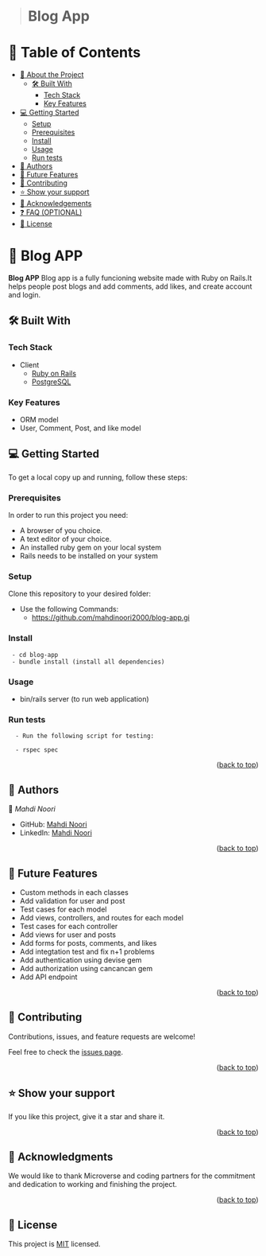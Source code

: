 <a name="readme-top"></a>

<div align="center">

</div>


> # Blog App

# 📗 Table of Contents

- [📖 About the Project](#about-project)
  - [🛠 Built With](#built-with)
    - [Tech Stack](#tech-stack)
    - [Key Features](#key-features)  
- [💻 Getting Started](#getting-started)
  - [Setup](#setup)
  - [Prerequisites](#prerequisites)
  - [Install](#install)
  - [Usage](#usage)
  - [Run tests](#run-tests)
- [👥 Authors](#authors)
- [🔭 Future Features](#future-features)
- [🤝 Contributing](#contributing)
- [⭐️ Show your support](#support)
- [🙏 Acknowledgements](#acknowledgements)
- [❓ FAQ (OPTIONAL)](#faq)
- [📝 License](#license)

# 📖 Blog APP <a name="about-project"></a>

**Blog APP** Blog app is a fully funcioning website made with Ruby on Rails.It helps people post blogs and add comments, add likes, and create account and login. 

## 🛠 Built With <a name="built-with"></a>

### Tech Stack <a name="tech-stack"></a>
- <summary>Client</summary>
    <ul>
      <li><a href="https://reactjs.org/">Ruby on Rails</a></li>
      <li><a href="https://reactjs.org/">PostgreSQL</a></li>
    </ul>

### Key Features <a name="key-features"></a>

- ORM model
- User, Comment, Post, and like model


<!-- GETTING STARTED -->

## 💻 Getting Started <a name="getting-started"></a>

To get a local copy up and running, follow these steps:

### Prerequisites

In order to run this project you need:
  - A browser of you choice.
  - A text editor of your choice.
  - An installed ruby gem on your local system
  - Rails needs to be installed on your system

### Setup

Clone this repository to your desired folder:

- Use the following Commands:
     - https://github.com/mahdinoori2000/blog-app.gi


### Install
     - cd blog-app
     - bundle install (install all dependencies)



### Usage

- bin/rails server (to run web application)


### Run tests
      - Run the following script for testing:

      - rspec spec 

<p align="right">(<a href="#readme-top">back to top</a>)</p>


## 👥 Authors <a name="authors"></a>
:bust_in_silhouette: *Mahdi Noori*
- GitHub: [Mahdi Noori](https://github.com/mahdinoori2000)
- LinkedIn: [Mahdi Noori](https://www.linkedin.com/in/mahdi-noori-hc201/)


<p align="right">(<a href="#readme-top">back to top</a>)</p>


## 🔭 Future Features <a name="future-features"></a>

- Custom methods in each classes
- Add validation for user and post
- Test cases for each model
- Add views, controllers, and routes for each model
- Test cases for each controller
- Add views for user and posts
- Add forms for posts, comments, and likes
- Add integtation test and fix n+1 problems
- Add authentication using devise gem
- Add authorization using cancancan gem
- Add API endpoint


<p align="right">(<a href="#readme-top">back to top</a>)</p>

## 🤝 Contributing <a name="contributing"></a>

Contributions, issues, and feature requests are welcome!

Feel free to check the [issues page](https://github.com/mahdinoori2000/blog-app/issues).

<p align="right">(<a href="#readme-top">back to top</a>)</p>

## ⭐️ Show your support <a name="support"></a>

 
  If you like this project, give it a star and share it.

<p align="right">(<a href="#readme-top">back to top</a>)</p>


## 🙏 Acknowledgments <a name="acknowledgements"></a>

  We would like to thank Microverse and coding partners for the commitment and dedication to working and finishing the project.

<p align="right">(<a href="#readme-top">back to top</a>)</p>



## 📝 License <a name="license"></a>

This project is [MIT](./MIT.md) licensed.